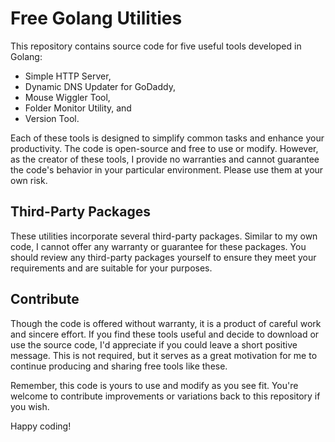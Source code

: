 # Free Golang Utilities

This repository contains source code for five useful tools developed in Golang:
* Simple HTTP Server,
* Dynamic DNS Updater for GoDaddy,
* Mouse Wiggler Tool,
* Folder Monitor Utility, and
* Version Tool.

Each of these tools is designed to simplify common tasks and enhance your productivity. The code is open-source and free to use or modify. However, as the creator of these tools, I provide no warranties and cannot guarantee the code's behavior in your particular environment. Please use them at your own risk.

## Third-Party Packages

These utilities incorporate several third-party packages. Similar to my own code, I cannot offer any warranty or guarantee for these packages. You should review any third-party packages yourself to ensure they meet your requirements and are suitable for your purposes.

## Contribute

Though the code is offered without warranty, it is a product of careful work and sincere effort. If you find these tools useful and decide to download or use the source code, I'd appreciate if you could leave a short positive message. This is not required, but it serves as a great motivation for me to continue producing and sharing free tools like these.

Remember, this code is yours to use and modify as you see fit. You're welcome to contribute improvements or variations back to this repository if you wish.

Happy coding!
